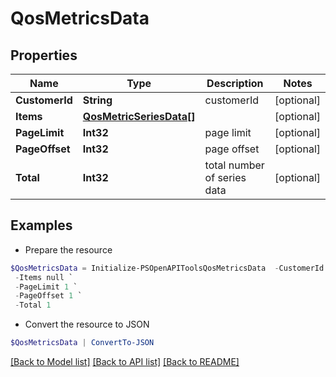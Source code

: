 # QosMetricsData
## Properties

Name | Type | Description | Notes
------------ | ------------- | ------------- | -------------
**CustomerId** | **String** | customerId | [optional] 
**Items** | [**QosMetricSeriesData[]**](QosMetricSeriesData.md) |  | [optional] 
**PageLimit** | **Int32** | page limit | [optional] 
**PageOffset** | **Int32** | page offset | [optional] 
**Total** | **Int32** | total number of series data | [optional] 

## Examples

- Prepare the resource
```powershell
$QosMetricsData = Initialize-PSOpenAPIToolsQosMetricsData  -CustomerId string `
 -Items null `
 -PageLimit 1 `
 -PageOffset 1 `
 -Total 1
```

- Convert the resource to JSON
```powershell
$QosMetricsData | ConvertTo-JSON
```

[[Back to Model list]](../README.md#documentation-for-models) [[Back to API list]](../README.md#documentation-for-api-endpoints) [[Back to README]](../README.md)

